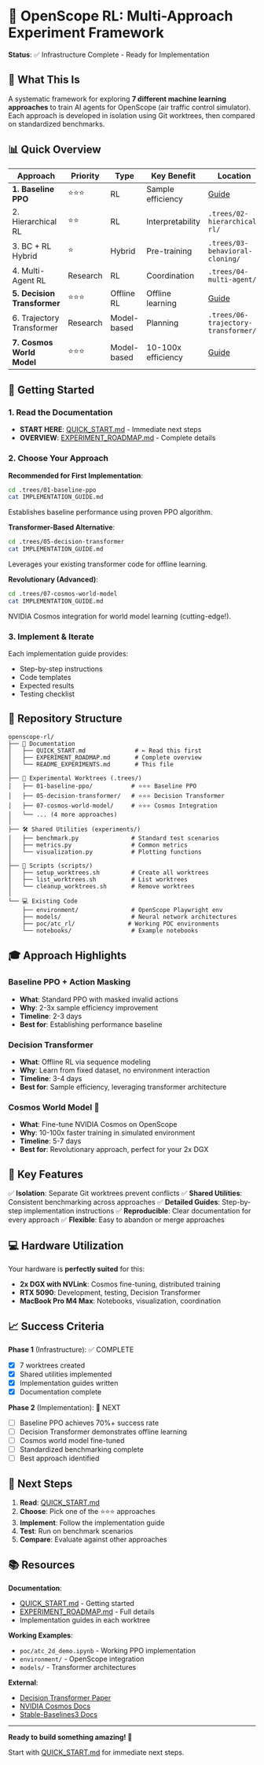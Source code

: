 # 🚀 OpenScope RL: Multi-Approach Experiment Framework

**Status**: ✅ Infrastructure Complete - Ready for Implementation

## 🎯 What This Is

A systematic framework for exploring **7 different machine learning approaches** to train AI agents for OpenScope (air traffic control simulator). Each approach is developed in isolation using Git worktrees, then compared on standardized benchmarks.

## 📊 Quick Overview

| Approach | Priority | Type | Key Benefit | Location |
|----------|----------|------|-------------|----------|
| **1. Baseline PPO** | ⭐⭐⭐ | RL | Sample efficiency | [Guide](.trees/01-baseline-ppo/IMPLEMENTATION_GUIDE.md) |
| 2. Hierarchical RL | ⭐⭐ | RL | Interpretability | `.trees/02-hierarchical-rl/` |
| 3. BC + RL Hybrid | ⭐ | Hybrid | Pre-training | `.trees/03-behavioral-cloning/` |
| 4. Multi-Agent RL | Research | RL | Coordination | `.trees/04-multi-agent/` |
| **5. Decision Transformer** | ⭐⭐⭐ | Offline RL | Offline learning | [Guide](.trees/05-decision-transformer/IMPLEMENTATION_GUIDE.md) |
| 6. Trajectory Transformer | Research | Model-based | Planning | `.trees/06-trajectory-transformer/` |
| **7. Cosmos World Model** | ⭐⭐⭐ | Model-based | 10-100x efficiency | [Guide](.trees/07-cosmos-world-model/IMPLEMENTATION_GUIDE.md) |

## 🚀 Getting Started

### 1. Read the Documentation
- **START HERE**: [QUICK_START.md](QUICK_START.md) - Immediate next steps
- **OVERVIEW**: [EXPERIMENT_ROADMAP.md](EXPERIMENT_ROADMAP.md) - Complete details

### 2. Choose Your Approach

**Recommended for First Implementation**:
```bash
cd .trees/01-baseline-ppo
cat IMPLEMENTATION_GUIDE.md
```
Establishes baseline performance using proven PPO algorithm.

**Transformer-Based Alternative**:
```bash
cd .trees/05-decision-transformer
cat IMPLEMENTATION_GUIDE.md
```
Leverages your existing transformer code for offline learning.

**Revolutionary (Advanced)**:
```bash
cd .trees/07-cosmos-world-model  
cat IMPLEMENTATION_GUIDE.md
```
NVIDIA Cosmos integration for world model learning (cutting-edge!).

### 3. Implement & Iterate
Each implementation guide provides:
- Step-by-step instructions
- Code templates
- Expected results
- Testing checklist

## 📁 Repository Structure

```
openscope-rl/
├── 📖 Documentation
│   ├── QUICK_START.md              # ← Read this first
│   ├── EXPERIMENT_ROADMAP.md       # Complete overview
│   └── README_EXPERIMENTS.md       # This file
│
├── 🌳 Experimental Worktrees (.trees/)
│   ├── 01-baseline-ppo/           # ⭐⭐⭐ Baseline PPO
│   ├── 05-decision-transformer/   # ⭐⭐⭐ Decision Transformer
│   ├── 07-cosmos-world-model/     # ⭐⭐⭐ Cosmos Integration
│   └── ... (4 more approaches)
│
├── 🛠️ Shared Utilities (experiments/)
│   ├── benchmark.py               # Standard test scenarios
│   ├── metrics.py                 # Common metrics
│   └── visualization.py           # Plotting functions
│
├── 📜 Scripts (scripts/)
│   ├── setup_worktrees.sh         # Create all worktrees
│   ├── list_worktrees.sh          # List worktrees
│   └── cleanup_worktrees.sh       # Remove worktrees
│
└── 💻 Existing Code
    ├── environment/               # OpenScope Playwright env
    ├── models/                    # Neural network architectures
    ├── poc/atc_rl/               # Working POC environments
    └── notebooks/                 # Example notebooks
```

## 🎓 Approach Highlights

### Baseline PPO + Action Masking
- **What**: Standard PPO with masked invalid actions
- **Why**: 2-3x sample efficiency improvement
- **Timeline**: 2-3 days
- **Best for**: Establishing performance baseline

### Decision Transformer
- **What**: Offline RL via sequence modeling
- **Why**: Learn from fixed dataset, no environment interaction
- **Timeline**: 3-4 days
- **Best for**: Sample efficiency, leveraging transformer architecture

### Cosmos World Model 🚀
- **What**: Fine-tune NVIDIA Cosmos on OpenScope
- **Why**: 10-100x faster training in simulated environment
- **Timeline**: 5-7 days
- **Best for**: Revolutionary approach, perfect for your 2x DGX

## 🔧 Key Features

✅ **Isolation**: Separate Git worktrees prevent conflicts
✅ **Shared Utilities**: Consistent benchmarking across approaches
✅ **Detailed Guides**: Step-by-step implementation instructions
✅ **Reproducible**: Clear documentation for every approach
✅ **Flexible**: Easy to abandon or merge approaches

## 💻 Hardware Utilization

Your hardware is **perfectly suited** for this:

- **2x DGX with NVLink**: Cosmos fine-tuning, distributed training
- **RTX 5090**: Development, testing, Decision Transformer
- **MacBook Pro M4 Max**: Notebooks, visualization, coordination

## 📈 Success Criteria

**Phase 1** (Infrastructure): ✅ COMPLETE
- [x] 7 worktrees created
- [x] Shared utilities implemented  
- [x] Implementation guides written
- [x] Documentation complete

**Phase 2** (Implementation): 🎯 NEXT
- [ ] Baseline PPO achieves 70%+ success rate
- [ ] Decision Transformer demonstrates offline learning
- [ ] Cosmos world model fine-tuned
- [ ] Standardized benchmarking complete
- [ ] Best approach identified

## 🎯 Next Steps

1. **Read**: [QUICK_START.md](QUICK_START.md)
2. **Choose**: Pick one of the ⭐⭐⭐ approaches
3. **Implement**: Follow the implementation guide
4. **Test**: Run on benchmark scenarios
5. **Compare**: Evaluate against other approaches

## 📚 Resources

**Documentation**:
- [QUICK_START.md](QUICK_START.md) - Getting started
- [EXPERIMENT_ROADMAP.md](EXPERIMENT_ROADMAP.md) - Full details
- Implementation guides in each worktree

**Working Examples**:
- `poc/atc_2d_demo.ipynb` - Working PPO implementation
- `environment/` - OpenScope integration
- `models/` - Transformer architectures

**External**:
- [Decision Transformer Paper](https://arxiv.org/abs/2106.01345)
- [NVIDIA Cosmos Docs](https://docs.nvidia.com/cosmos/)
- [Stable-Baselines3 Docs](https://stable-baselines3.readthedocs.io/)

---

**Ready to build something amazing! 🚀**

Start with [QUICK_START.md](QUICK_START.md) for immediate next steps.
